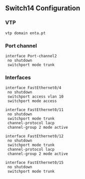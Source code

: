 ## Switch14 Configuration 
### VTP
```
vtp domain enta.pt
```
### Port channel
```
interface Port-channel2
 no shutdown
 switchport mode trunk
```
### Interfaces
```
interface FastEthernet0/4
 no shutdown
 switchport access vlan 10
 switchport mode access

interface FastEthernet0/11
 no shutdown
 switchport mode trunk
 channel-protocol lacp
 channel-group 2 mode active

interface FastEthernet0/12
 no shutdown
 switchport mode trunk
 channel-protocol lacp
 channel-group 2 mode active

interface FastEthernet0/15
 no shutdown
 switchport mode trunk
```
